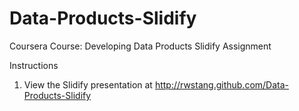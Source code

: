 Data-Products-Slidify
=====================

Coursera Course: Developing Data Products Slidify Assignment

Instructions

1. View the Slidify presentation at http://rwstang.github.com/Data-Products-Slidify